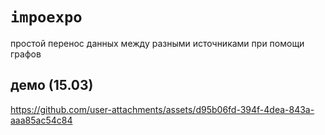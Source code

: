 # `impoexpo`

простой перенос данных между разными источниками при помощи графов

## демо (15.03)

https://github.com/user-attachments/assets/d95b06fd-394f-4dea-843a-aaa85ac54c84
